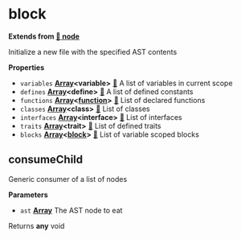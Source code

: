 <!-- Generated by documentation.js. Update this documentation by updating the source code. -->

# block

**Extends from [:link: node](NODE.md)**

Initialize a new file with the specified AST contents

**Properties**

-   `variables` **[Array](https://developer.mozilla.org/en-US/docs/Web/JavaScript/Reference/Global_Objects/Array)&lt;variable>** [:link:](VARIABLE.md) A list of variables in current scope
-   `defines` **[Array](https://developer.mozilla.org/en-US/docs/Web/JavaScript/Reference/Global_Objects/Array)&lt;define>** [:link:](DEFINE.md) A list of defined constants
-   `functions` **[Array](https://developer.mozilla.org/en-US/docs/Web/JavaScript/Reference/Global_Objects/Array)&lt;[function](https://developer.mozilla.org/en-US/docs/Web/JavaScript/Reference/Statements/function)>** [:link:](FUNCTION.md) List of declared functions
-   `classes` **[Array](https://developer.mozilla.org/en-US/docs/Web/JavaScript/Reference/Global_Objects/Array)&lt;class>** [:link:](CLASS.md) List of classes
-   `interfaces` **[Array](https://developer.mozilla.org/en-US/docs/Web/JavaScript/Reference/Global_Objects/Array)&lt;interface>** [:link:](INTERFACE.md) List of interfaces
-   `traits` **[Array](https://developer.mozilla.org/en-US/docs/Web/JavaScript/Reference/Global_Objects/Array)&lt;trait>** [:link:](TRAIT.md) List of defined traits
-   `blocks` **[Array](https://developer.mozilla.org/en-US/docs/Web/JavaScript/Reference/Global_Objects/Array)&lt;[block](#block)>** [:link:](BLOCK.md) List of variable scoped blocks

## consumeChild

Generic consumer of a list of nodes

**Parameters**

-   `ast` **[Array](https://developer.mozilla.org/en-US/docs/Web/JavaScript/Reference/Global_Objects/Array)** The AST node to eat

Returns **any** void

